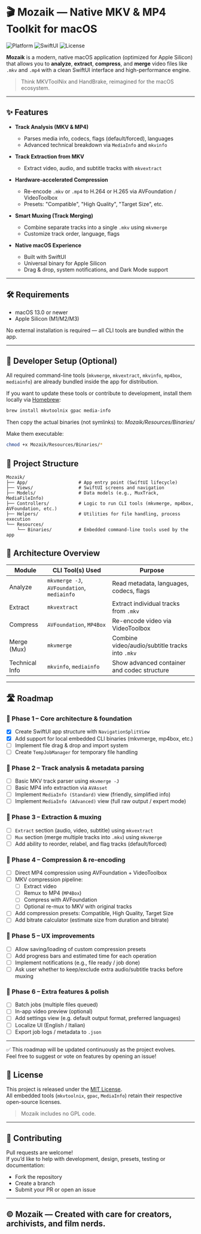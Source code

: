 # 🎬 Mozaik — Native MKV & MP4 Toolkit for macOS

![Platform](https://img.shields.io/badge/platform-macOS%20Apple%20Silicon-lightgrey?logo=apple)
![SwiftUI](https://img.shields.io/badge/UI-SwiftUI-orange?logo=swift)
![License](https://img.shields.io/github/license/tuo-username/mozaik)

**Mozaik** is a modern, native macOS application (optimized for Apple Silicon) that allows you to **analyze**, **extract**, **compress**, and **merge** video files like `.mkv` and `.mp4` with a clean SwiftUI interface and high-performance engine.

> Think MKVToolNix and HandBrake, reimagined for the macOS ecosystem.

---

## ✨ Features

- **Track Analysis (MKV & MP4)**
  - Parses media info, codecs, flags (default/forced), languages
  - Advanced technical breakdown via `MediaInfo` and `mkvinfo`

- **Track Extraction from MKV**
  - Extract video, audio, and subtitle tracks with `mkvextract`

- **Hardware-accelerated Compression**
  - Re-encode `.mkv` or `.mp4` to H.264 or H.265 via AVFoundation / VideoToolbox
  - Presets: "Compatible", "High Quality", "Target Size", etc.

- **Smart Muxing (Track Merging)**
  - Combine separate tracks into a single `.mkv` using `mkvmerge`
  - Customize track order, language, flags

- **Native macOS Experience**
  - Built with SwiftUI
  - Universal binary for Apple Silicon
  - Drag & drop, system notifications, and Dark Mode support

---

## 🛠 Requirements

- macOS 13.0 or newer
- Apple Silicon (M1/M2/M3)

No external installation is required — all CLI tools are bundled within the app.

---

## 🧪 Developer Setup (Optional)

All required command-line tools (`mkvmerge`, `mkvextract`, `mkvinfo`, `mp4box`, `mediainfo`) are already bundled inside the app for distribution.

If you want to update these tools or contribute to development, install them locally via [Homebrew](https://brew.sh):

```bash
brew install mkvtoolnix gpac media-info
```

Then copy the actual binaries (not symlinks) to:
_Mozaik/Resources/Binaries/_

Make them executable:
```bash
chmod +x Mozaik/Resources/Binaries/*
```

## 📁 Project Structure

```plaintext
Mozaik/
├── App/                   # App entry point (SwiftUI lifecycle)
├── Views/                 # SwiftUI screens and navigation
├── Models/                # Data models (e.g., MuxTrack, MediaFileInfo)
├── Controllers/           # Logic to run CLI tools (mkvmerge, mp4box, AVFoundation, etc.)
├── Helpers/               # Utilities for file handling, process execution
└── Resources/
    └── Binaries/          # Embedded command-line tools used by the app
```


## 🧠 Architecture Overview

| Module         | CLI Tool(s) Used                     | Purpose                                      |
|----------------|--------------------------------------|----------------------------------------------|
| Analyze        | `mkvmerge -J`, `AVFoundation`, `mediainfo` | Read metadata, languages, codecs, flags     |
| Extract        | `mkvextract`                         | Extract individual tracks from `.mkv`        |
| Compress       | `AVFoundation`, `MP4Box`             | Re-encode video via VideoToolbox             |
| Merge (Mux)    | `mkvmerge`                           | Combine video/audio/subtitle tracks into `.mkv` |
| Technical Info | `mkvinfo`, `mediainfo`               | Show advanced container and codec structure  |

---

## 🛣️ Roadmap

### 🔹 Phase 1 – Core architecture & foundation
- [x] Create SwiftUI app structure with `NavigationSplitView`
- [x] Add support for local embedded CLI binaries (mkvmerge, mp4box, etc.)
- [ ] Implement file drag & drop and import system
- [ ] Create `TempJobManager` for temporary file handling

### 🔹 Phase 2 – Track analysis & metadata parsing
- [ ] Basic MKV track parser using `mkvmerge -J`
- [ ] Basic MP4 info extraction via `AVAsset`
- [ ] Implement `MediaInfo (Standard)` view (friendly, simplified info)
- [ ] Implement `MediaInfo (Advanced)` view (full raw output / expert mode)

### 🔹 Phase 3 – Extraction & muxing
- [ ] `Extract` section (audio, video, subtitle) using `mkvextract`
- [ ] `Mux` section (merge multiple tracks into `.mkv`) using `mkvmerge`
- [ ] Add ability to reorder, relabel, and flag tracks (default/forced)

### 🔹 Phase 4 – Compression & re-encoding
- [ ] Direct MP4 compression using AVFoundation + VideoToolbox
- [ ] MKV compression pipeline:
  - [ ] Extract video
  - [ ] Remux to MP4 (`MP4Box`)
  - [ ] Compress with AVFoundation
  - [ ] Optional re-mux to MKV with original tracks
- [ ] Add compression presets: Compatible, High Quality, Target Size
- [ ] Add bitrate calculator (estimate size from duration and bitrate)

### 🔹 Phase 5 – UX improvements
- [ ] Allow saving/loading of custom compression presets
- [ ] Add progress bars and estimated time for each operation
- [ ] Implement notifications (e.g., file ready / job done)
- [ ] Ask user whether to keep/exclude extra audio/subtitle tracks before muxing

### 🔹 Phase 6 – Extra features & polish
- [ ] Batch jobs (multiple files queued)
- [ ] In-app video preview (optional)
- [ ] Add settings view (e.g. default output format, preferred languages)
- [ ] Localize UI (English / Italian)
- [ ] Export job logs / metadata to `.json`

---

✅ This roadmap will be updated continuously as the project evolves.  
Feel free to suggest or vote on features by opening an issue!


## 📖 License

This project is released under the [MIT License](LICENSE).  
All embedded tools (`mkvtoolnix`, `gpac`, `MediaInfo`) retain their respective open-source licenses.

> Mozaik includes no GPL code.

---

## 🤝 Contributing

Pull requests are welcome!  
If you’d like to help with development, design, presets, testing or documentation:

- Fork the repository
- Create a branch
- Submit your PR or open an issue

---

## © Mozaik — Created with care for creators, archivists, and film nerds.